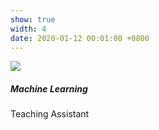 ```yaml
---
show: true
width: 4
date: 2020-01-12 00:01:00 +0800
---
```

<div>
  <img class="w-100 rounded-top" src="{{ '/assets/images/CUHK.svg'}">
  <div class="card-body">
    <h5 class="card-title">Machine Learning</h5>
    <p class="card-text">
      Teaching Assistant
    </p>
  </div>
</div>
